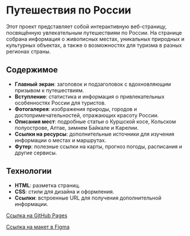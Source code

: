 # Путешествия по России

Этот проект представляет собой интерактивную веб-страницу, посвящённую увлекательным путешествиям по России. На странице собрана информация о живописных местах, уникальных природных и культурных объектах, а также о возможностях для туризма в разных регионах страны.

## Содержимое

- **Главный экран**: заголовок и подзаголовок с вдохновляющим призывом к путешествиям.
- **Вступление**: статистика и информация о привлекательных особенностях России для туристов.
- **Фотогалерея**: изображения природы, городов и достопримечательностей, отражающих красоту России.
- **Описания мест**: подробные статьи о Куршской косе, Кольском полуострове, Алтае, зимнем Байкале и Карелии.
- **Ссылки на ресурсы**: дополнительные источники для изучения информации о местах и маршрутах.
- **Футер**: полезные ссылки на карты, прогноз погоды, расписания и другие сервисы.

## Технологии

- **HTML**: разметка страниц.
- **CSS**: стили для дизайна и оформления.
- **Ссылки**: встроенные URL для получения дополнительной информации.

[Ссылка на GitHub Pages](https://byoverr.github.io/russian-travel/)

[Ссылка на макет в Figma](https://www.figma.com/file/5S2WSbEFL6awjVWJ0NWL8Q/Sprint-3_-Russia-_-desktop-mobile?node-id=28503%3A0)

